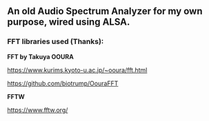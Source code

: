 ## An old Audio Spectrum Analyzer for my own purpose, wired using ALSA.

### FFT libraries used (Thanks):

**FFT by Takuya OOURA**

https://www.kurims.kyoto-u.ac.jp/~ooura/fft.html

https://github.com/biotrump/OouraFFT

**FFTW**

https://www.fftw.org/

